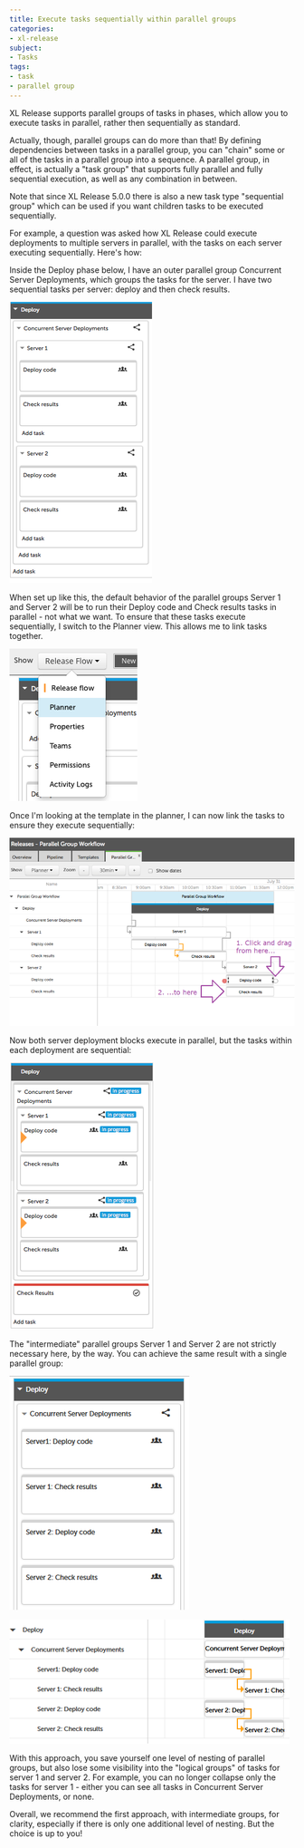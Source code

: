 ```yaml
---
title: Execute tasks sequentially within parallel groups
categories:
- xl-release
subject:
- Tasks
tags:
- task
- parallel group
---
```


XL Release supports parallel groups of tasks in phases, which allow you to execute tasks in parallel, rather then sequentially as standard.

Actually, though, parallel groups can do more than that! By defining dependencies between tasks in a parallel group, you can "chain" some or all of the tasks in a parallel group into a sequence. A parallel group, in effect, is actually a "task group" that supports fully parallel and fully sequential execution, as well as any combination in between.

Note that since XL Release 5.0.0 there is also a new task type "sequential group" which can be used if you want children tasks to be executed sequentially.

For example, a question was asked how XL Release could execute deployments to multiple servers in parallel, with the tasks on each server executing sequentially. Here's how:

Inside the Deploy phase below, I have an outer parallel group Concurrent Server Deployments, which groups the tasks for the server. I have two sequential tasks per server: deploy and then check results.

![Parallel setup](../images/deploy-servers-parallel_setup.png)

When set up like this, the default behavior of the parallel groups Server 1 and Server 2 will be to run their Deploy code and Check results tasks in parallel - not what we want. To ensure that these tasks execute sequentially, I switch to the Planner view.  This allows me to link tasks together.

![Planner view](../images/deploy-servers-parallel-planner_view.png)

Once I'm looking at the template in the planner, I can now link the tasks to ensure they execute sequentially:

![Linking tasks](../images/linking-tasks-in-xlr-planner.png)

Now both server deployment blocks execute in parallel, but the tasks within each deployment are sequential:

![Sequential tasks](../images/deploy-servers-parallel_running.png)

The "intermediate" parallel groups Server 1 and Server 2 are not strictly necessary here, by the way. You can achieve the same result with a single parallel group:

![Single parallel group](../images/seq-task-groups-in-parallel-block-no-wrapper.PNG)

![Single parallel group in planner view](../images/seq-task-groups-in-parallel-block-no-wrapper-in-planner.PNG)

With this approach, you save yourself one level of nesting of parallel groups, but also lose some visibility into the "logical groups" of tasks for server 1 and server 2. For example, you can no longer collapse only the tasks for server 1 - either you can see all tasks in Concurrent Server Deployments, or none.

Overall, we recommend the first approach, with intermediate groups, for clarity, especially if there is only one additional level of nesting. But the choice is up to you!
